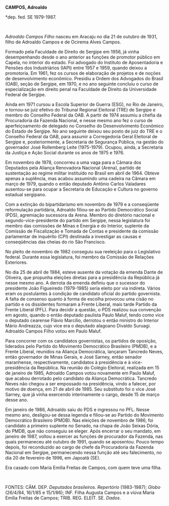 **CAMPOS, Adroaldo**

\*dep. fed. SE 1979-1987.

 

*Adroaldo Campos Filho* nasceu em Aracaju no dia 21 de outubro de 1931,
filho de Adroaldo Campos e de Ocirema Alves Campos.

Formado pela Faculdade de Direito de Sergipe em 1956, já vinha
desempenhando desde o ano anterior as funções de promotor público em
Capela, no interior do estado. Foi advogado do Instituto de
Aposentadoria e Pensões dos Industriários (IAPI) entre 1957 e 1959,
quando deixou a promotoria. Em 1961, fez os cursos de elaboração de
projetos e de noções de desenvolvimento econômico. Presidiu a Ordem dos
Advogados do Brasil (OAB), seção de Sergipe, em 1970, e no ano seguinte
concluiu o curso de especialização em direito penal na Faculdade de
Direito da Universidade Federal de Sergipe.

Ainda em 1971 cursou a Escola Superior de Guerra (ESG), no Rio de
Janeiro, e tornou-se juiz efetivo do Tribunal Regional Eleitoral (TRE)
de Sergipe e membro do Conselho Federal da OAB. A partir de 1974 assumiu
a chefia da Procuradoria da Fazenda Nacional, e nesse mesmo ano fez o
curso de aperfeiçoamento de delegado no Conselho do Desenvolvimento
Econômico do Estado de Sergipe. No ano seguinte deixou seu posto de juiz
do TRE e o Conselho Federal da OAB, para assumir a Corregedoria Geral
Eleitoral de Sergipe e, posteriormente, a Secretaria de Segurança
Pública, na gestão do governador José Rollemberg Leite (1975-1979).
Ocupou, ainda, a Secretaria da Justiça e Ação Social durante os anos de
1975 e 1976.

Em novembro de 1978, concorreu a uma vaga para a Câmara dos Deputados
pela Aliança Renovadora Nacional (Arena), partido de sustentação ao
regime militar instituído no Brasil em abril de 1964. Obteve apenas a
suplência, mas acabou assumindo uma cadeira na Câmara em março de 1979,
quando o então deputado Antônio Carlos Valadares ausentou-se para ocupar
a Secretaria de Educação e Cultura no governo estadual sergipano.

Com a extinção do bipartidarismo em novembro de 1979 e a conseqüente
reformulação partidária, Adroaldo filiou-se ao Partido Democrático
Social (PDS), agremiação sucessora da Arena. Membro do diretório
nacional e segundo-vice-presidente do partido em Sergipe, nessa
legislatura foi membro das comissões de Minas e Energia e do Interior,
suplente da Comissão de Fiscalização e Tomada de Contas e presidente da
comissão parlamentar de inquérito (CPI) destinada a investigar as causas
e conseqüências das cheias do rio São Francisco.

No pleito de novembro de 1982 conseguiu sua reeleição para o Legislativo
federal. Durante essa legislatura, foi membro da Comissão de Relações
Exteriores.

No dia 25 de abril de 1984, esteve ausente da votação da emenda Dante de
Oliveira, que propunha eleições diretas para a presidência da República
já nesse mesmo ano. A derrota da emenda definiu que o sucessor do
presidente João Figueiredo (1979-1985) seria eleito por via indireta.
Vários eram os postulantes à condição de candidato oficial do partido
governista. A falta de consenso quanto à forma de escolha provocou uma
cisão no partido e os dissidentes formaram a Frente Liberal, mais tarde
Partido da Frente Liberal (PFL). Para decidir a questão, o PDS realizou
sua convenção em agosto, quando o então deputado paulista Paulo Maluf,
tendo como vice o deputado cearense Flávio Marcílio, derrotou o então
ministro do Interior Mário Andreazza, cujo vice era o deputado alagoano
Divaldo Suruagi. Adroaldo Campos Filho votou em Paulo Maluf.

Para concorrer com os candidatos governistas, os partidos de oposição,
liderados pelo Partido do Movimento Democrático Brasileiro (PMDB), e a
Frente Liberal, reunidos na Aliança Democrática, lançaram Tancredo
Neves, então governador de Minas Gerais, e José Sarney, então senador
maranhense, respectivamente, candidatos à presidência e à
vice-presidência da República. Na reunião do Colégio Eleitoral,
realizada em 15 de janeiro de 1985, Adroaldo Campos votou novamente em
Paulo Maluf, que acabou derrotado pelo candidato da Aliança Democrática.
Tancredo Neves não chegou a ser empossado na presidência, vindo a
falecer, por motivo de doença, em 21 de abril de 1985. Seu substituto
foi o vice José Sarney, que já vinha exercendo interinamente o cargo,
desde 15 de março desse ano.

Em janeiro de 1986, Adroaldo saiu do PDS e ingressou no PFL. Nesse mesmo
ano, desligou-se dessa legenda e filiou-se ao Partido do Movimento
Democrático Brasileiro (PMDB). Nas eleições de novembro de 1986, foi
candidato a primeiro suplente no Senado, na chapa de João Seixas Dória,
do PMDB, que não conseguiu se eleger. Após encerrar o seu mandato, em
janeiro de 1987, voltou a exercer as funções de procurador da Fazenda,
nas quais permaneceu até outubro de 1991, quando se aposentou. Pouco
tempo depois, foi reconduzido ao cargo de chefe da Procuradoria da
Fazenda Nacional em Sergipe, permanecendo nessa função até seu
falecimento, no dia 20 de fevereiro de 1996, em Japoatã (SE).

Era casado com Maria Emília Freitas de Campos, com quem teve uma filha.

 

FONTES: CÂM. DEP. *Deputados brasileiros. Repertório* (1983-1987);
*Globo* (26/4/84, 16/1/85 e 15/1/86); INF. Filha Augusta Campos e a
viúva Maria Emília Freitas de Campos; TRIB. REG. ELEIT. SE. *Dados*.

 
